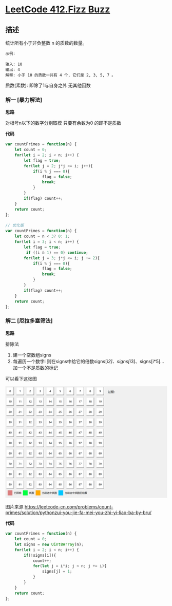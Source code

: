 # [LeetCode 412.Fizz Buzz](https://leetcode-cn.com/problems/count-primes/)
## 描述

统计所有小于非负整数 n 的质数的数量。
```
示例:

输入: 10
输出: 4
解释: 小于 10 的质数一共有 4 个, 它们是 2, 3, 5, 7 。
```

质数(素数): 即除了1与自身之外 无其他因数
### 解一 [暴力解法]
**思路**

对根号n以下的数字分别取模 只要有余数为0 的即不是质数


**代码**
```Javascript 
var countPrimes = function(n) {
    let count = 0;
    for(let i = 2; i < n; i++) {
        let flag = true;
        for(let j = 2; j*j <= i; j++){ 
            if(i % j === 0){
                flag = false;
                break;
            }
        }
        if(flag) count++;
    }
    return count;
};

// 优化版
var countPrimes = function(n) {
    let count = n < 3? 0: 1;
    for(let i = 3; i < n; i++) {
        let flag = true;
         if ((i & 1) == 0) continue;
        for(let j = 3; j*j <= i; j += 2){
            if(i % j === 0){
                flag = false;
                break;
            }
        }
        if(flag) count++;
    }
    return count;
};
```

### 解二 [厄拉多塞筛法]
**思路**

排除法

1. 建一个空数组signs
2. 每遍历一个数字i 则在signs中给它的倍数signs[i*2]、signs[i*3]、signs[i*5]...加一个不是质数的标记 

可以看下这张图

![厄拉多塞筛法](../images/204.gif)

图片来源 https://leetcode-cn.com/problems/count-primes/solution/pythonzui-you-jie-fa-mei-you-zhi-yi-liao-ba-by-bru/

**代码**
```Javascript 
var countPrimes = function(n) {
    let count = 0;
    let signs = new Uint8Array(n);
    for(let i = 2; i < n; i++) {
        if(!signs[i]){
            count++;
            for(let j = i*i; j < n; j += i){
                signs[j] = 1;
            }
        }
    }
    return count;
};
```

